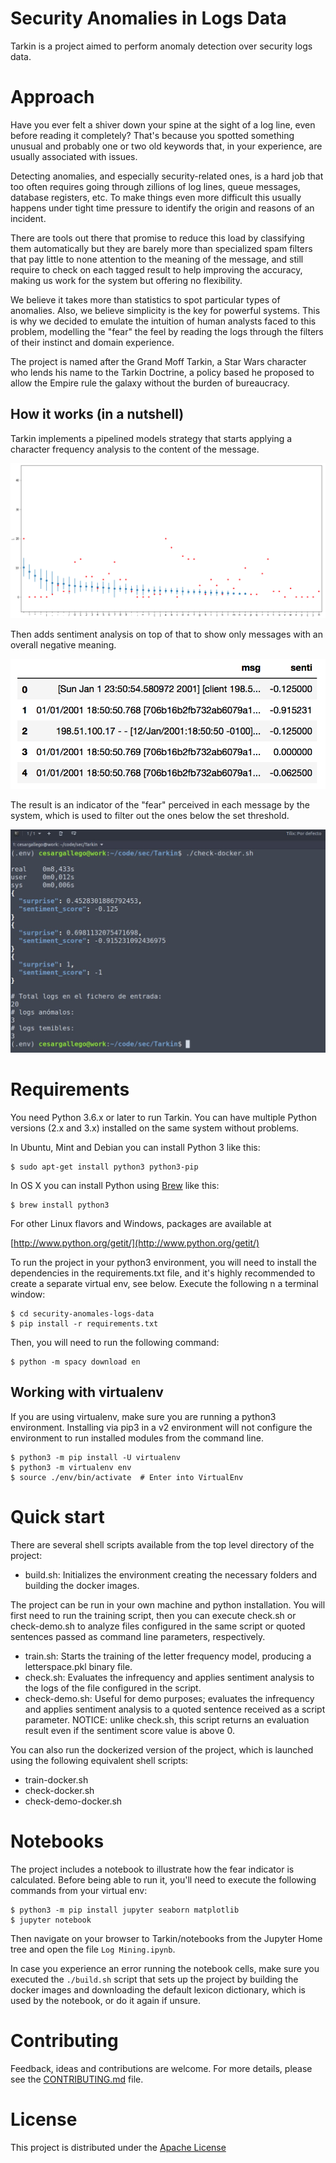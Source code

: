 # Security Anomalies in Logs Data

Tarkin is a project aimed to perform anomaly detection over security logs data.

# Approach

Have you ever felt a shiver down your spine at the sight of a log line, even before reading it completely? That's because 
you spotted something unusual and probably one or two old keywords that, in your experience, are usually associated with issues.

Detecting anomalies, and especially security-related ones, is a hard job that too often requires going through zillions 
of log lines, queue messages, database registers, etc. To make things even more difficult this usually happens under tight
time pressure to identify the origin and reasons of an incident. 

There are tools out there that promise to reduce this load by classifying them automatically but they are barely 
more than specialized spam filters that pay little to none attention to the meaning of the message, and still require
to check on each tagged result to help improving the accuracy, making us work for the system but offering no flexibility. 
 
We believe it takes more than statistics to spot particular types of anomalies. Also, we believe simplicity is the key
for powerful systems. This is why we decided to emulate the intuition of human analysts faced to this problem, modelling
the "fear" the feel by reading the logs through the filters of their instinct and domain experience.    

The project is named after the Grand Moff Tarkin, a Star Wars character who lends his name to the Tarkin Doctrine, a
policy based he proposed to allow the Empire rule the galaxy without the burden of bureaucracy. 

## How it works (in a nutshell)

Tarkin implements a pipelined models strategy that starts applying a character frequency analysis to the content of the
message. 

![Character Frequency Scoring](./docs/static/images/frequency_scoring.png)

Then adds sentiment analysis on top of that to show only messages with an overall negative meaning.

![Sentiment Analysis Scoring](./docs/static/images/sentiment_scoring.png)

The result is an indicator of the "fear" perceived in each message by the system, which is used to filter out the ones
below the set threshold.

![System Output](./docs/static/images/system_output.jpeg)

# Requirements

You need Python 3.6.x or later to run  Tarkin. You can have multiple Python versions (2.x and 3.x) installed on the same system without problems.

In Ubuntu, Mint and Debian you can install Python 3 like this:


    $ sudo apt-get install python3 python3-pip
    
In OS X you can install Python using [Brew](https://brew.sh) like this:

    $ brew install python3


For other Linux flavors and Windows, packages are available at

[http://www.python.org/getit/](http://www.python.org/getit/)

To run the project in your python3 environment, you will need to install the dependencies in the requirements.txt file, and
it's highly recommended to create a separate virtual env, see below. Execute the following n a terminal window:


    $ cd security-anomales-logs-data
    $ pip install -r requirements.txt


Then, you will need to run the following command:

    $ python -m spacy download en


## Working with virtualenv

If you are using virtualenv, make sure you are running a python3 environment. Installing via pip3 in a v2 environment
will not configure the environment to run installed modules from the command line.


    $ python3 -m pip install -U virtualenv
    $ python3 -m virtualenv env
    $ source ./env/bin/activate  # Enter into VirtualEnv


# Quick start

There are several shell scripts available from the top level directory of the project:

* build.sh: Initializes the environment creating the necessary folders and building the docker images.

The project can be run in your own machine and python installation. You will first need to run the training script, then
you can execute check.sh or check-demo.sh to analyze files configured in the same script or quoted sentences
passed as command line parameters, respectively.

* train.sh: Starts the training of the letter frequency model, producing a letterspace.pkl binary file.
* check.sh: Evaluates the infrequency and applies sentiment analysis to the logs of the file configured in the script.     
* check-demo.sh: Useful for demo purposes; evaluates the infrequency and applies sentiment analysis to a quoted sentence
received as a script parameter. NOTICE: unlike check.sh, this script returns an evaluation result even if the sentiment
score value is above 0.   

You can also run the dockerized version of the project, which is launched using the following equivalent shell scripts:

* train-docker.sh
* check-docker.sh
* check-demo-docker.sh

# Notebooks

The project includes a notebook to illustrate how the fear indicator is calculated. Before being able to run it, 
you'll need to execute the following commands from your virtual env:

    $ python3 -m pip install jupyter seaborn matplotlib
    $ jupyter notebook

Then navigate on your browser to Tarkin/notebooks from the Jupyter Home tree 
and open the file <code>Log Mining.ipynb</code>. 

In case you experience an error running the notebook cells, make sure you executed the <code>./build.sh</code> script 
that sets up the project by building the docker images and downloading the default lexicon dictionary, which is used 
by the notebook, or do it again if unsure. 

# Contributing

Feedback, ideas and contributions are welcome. For more details, please see the [CONTRIBUTING.md](CONTRIBUTING.md) file.

# License

This project is distributed under the [Apache License](http://www.apache.org/licenses/LICENSE-2.0)

